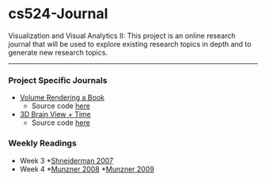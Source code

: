 # cs524-Journal
Visualization and Visual Analytics II:  This project is an online research journal that will be used to explore existing research topics in depth and to generate new research topics.

---
### Project Specific Journals
* [Volume Rendering a Book](BookVolRen/Notes.md)
  * Source code [here](BookVolRen/src)
* [3D Brain View + Time](NiftiViewer/Notes.md)
  * Source code [here](https://github.com/KrbAlmryde/NiftiViewer)


### Weekly Readings
* Week 3
  *[Shneiderman 2007](Wk3/Shneiderman2007.txt)
* Week 4
  *[Munzner 2008](Wk4/Munzner2008.txt)
  *[Munzner 2009](Wk4/Munzner2009.txt)